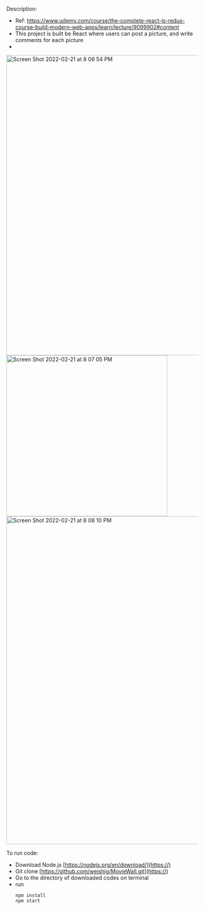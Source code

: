 Description:

* Ref: https://www.udemy.com/course/the-complete-react-js-redux-course-build-modern-web-apps/learn/lecture/9099902#content
* This project is built be React where users can post a picture, and write comments for each picture
* 
<img width="787" alt="Screen Shot 2022-02-21 at 8 06 54 PM" src="https://user-images.githubusercontent.com/47680583/155050080-d701baf6-111e-47e5-b4fe-a22c22c5379e.png"><img width="422" alt="Screen Shot 2022-02-21 at 8 07 05 PM" src="https://user-images.githubusercontent.com/47680583/155050179-9e71a674-1f4b-47d8-9215-2f5f5164a5f5.png"><img width="860" alt="Screen Shot 2022-02-21 at 8 08 10 PM" src="https://user-images.githubusercontent.com/47680583/155050191-77a47e16-d582-4ea1-bf29-c3ea2687acf8.png">



To run code:

* Download Node.js [https://nodejs.org/en/download/](https://)
* Git clone [https://github.com/weishig/MovieWall.git](https://)
* Go to the directory of downloaded codes on terminal
* run
  ```
  npm install
  npm start
  ```
